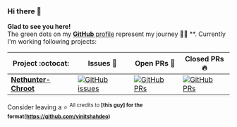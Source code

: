 ### Hi there 👋
**Glad to see you here!** <br> The green dots on my [**GitHub** profile](https://github.com/JakeFrostyYT=repositories) represent my journey :running_man: **. Currently I'm working following projects:

|      Project :octocat:   |     Issues :bug:   | Open PRs :bell:  | Closed PRs :fire:  |
|-------------|-------------------|---|---|
| [**Nethunter-Chroot**](https://github.com/Nethunter-Chroot) | [![GitHub issues](https://img.shields.io/github/issues/JakeFrostyYT/Nethunter-Chroot?color=green&logo=github&style=flat)](https://github.com/JakeFrostyYT/Nethunter-Chroot/issues) | [![GitHub PRs](https://img.shields.io/github/issues-pr/JakeFrostyYT/Nethunter-Chroot?style=flat&logo=github)](https://github.com/JakeFrostyYT/Nethunter-Chroot/pulls)  | [![GitHub PRs](https://img.shields.io/github/issues-pr-closed/JakeFrostyYT/Nethunter-Chroot?style=flat&color=critical&logo=github)](https://github.com/JakeFrostyYT/JakeFrostyYT/pulls?q=is%3Apr+is%3Aclosed)  |

Consider leaving a :star:
<sup>All credits to **[this guy] for the format(https://github.com/vinitshahdeo)**</sup>
<!--
